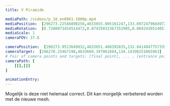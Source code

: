 ```yaml
---
title: V Piramide

mediaPath: /videos/p_18_en8961-1080p.mp4
mediaPosition:  [296273.22546890256,4633655.005161247,133.0972479684972]
mediaRotation:  [0.7280073454514472,0.07435032367352905,0.06924305140510044,0.6779990664967683]
mediaScale: 1
cameraFOV: 37.8

cameraPosition:  [296273.9513649832,4633651.488392835,132.8414847757335]
cameraTarget:  [296270.25467198,4633669.397861604,134.14398251665963]
# Pair of camera points and targets: [final point], ... , [entrance point]
cameraPath: [
    [[],[]]
]

animationEntry: 
---
```

Mogelijk is deze niet helemaal correct. Dit kan morgelijk verbetered worden met de nieuwe mesh.